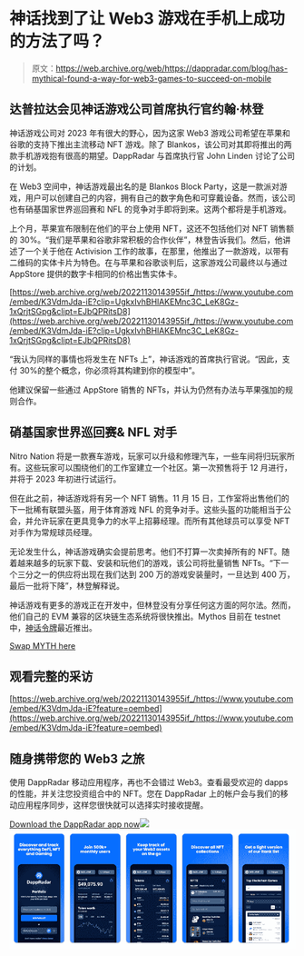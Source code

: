 # 神话找到了让 Web3 游戏在手机上成功的方法了吗？

> 原文：<https://web.archive.org/web/https://dappradar.com/blog/has-mythical-found-a-way-for-web3-games-to-succeed-on-mobile>

## 达普拉达会见神话游戏公司首席执行官约翰·林登

神话游戏公司对 2023 年有很大的野心，因为这家 Web3 游戏公司希望在苹果和谷歌的支持下推出主流移动 NFT 游戏。除了 Blankos，该公司对其即将推出的两款手机游戏抱有很高的期望。DappRadar 与首席执行官 John Linden 讨论了公司的计划。

在 Web3 空间中，神话游戏最出名的是 Blankos Block Party，这是一款派对游戏，用户可以创建自己的内容，拥有自己的数字角色和可穿戴设备。然而，该公司也有硝基国家世界巡回赛和 NFL 的竞争对手即将到来。这两个都将是手机游戏。

上个月，苹果宣布限制在他们的平台上使用 NFT，这还不包括他们对 NFT 销售额的 30%。“我们是苹果和谷歌非常积极的合作伙伴”，林登告诉我们。然后，他讲述了一个关于他在 Activision 工作的故事，在那里，他推出了一款游戏，以带有二维码的实体卡片为特色。在与苹果和谷歌谈判后，这家游戏公司最终以与通过 AppStore 提供的数字卡相同的价格出售实体卡。

[https://web.archive.org/web/20221130143955if_/https://www.youtube.com/embed/K3VdmJda-iE?clip=UgkxIvhBHlAKEMnc3C_LeK8Gz-1xQrjtSGpg&clipt=EJbQPRitsD8](https://web.archive.org/web/20221130143955if_/https://www.youtube.com/embed/K3VdmJda-iE?clip=UgkxIvhBHlAKEMnc3C_LeK8Gz-1xQrjtSGpg&clipt=EJbQPRitsD8)

“我认为同样的事情也将发生在 NFTs 上”，神话游戏的首席执行官说。“因此，支付 30%的整个概念，你必须将其构建到你的模型中”。

他建议保留一些通过 AppStore 销售的 NFTs，并认为仍然有办法与苹果强加的规则合作。

## 硝基国家世界巡回赛& NFL 对手

Nitro Nation 将是一款赛车游戏，玩家可以升级和修理汽车，一些车间将归玩家所有。这些玩家可以围绕他们的工作室建立一个社区。第一次预售将于 12 月进行，并将于 2023 年初进行试运行。

但在此之前，神话游戏将有另一个 NFT 销售。11 月 15 日，工作室将出售他们的下一批稀有联盟头盔，用于体育游戏 NFL 的竞争对手。这些头盔的功能相当于公会，并允许玩家在更具竞争力的水平上招募经理。而所有其他球员可以享受 NFT 对手作为常规球员经理。

无论发生什么，神话游戏确实会提前思考。他们不打算一次卖掉所有的 NFT。随着越来越多的玩家下载、安装和玩他们的游戏，该公司将批量销售 NFTs。“下一个三分之一的供应将出现在我们达到 200 万的游戏安装量时，一旦达到 400 万，最后一批将下降”，林登解释说。

神话游戏有更多的游戏正在开发中，但林登没有分享任何这方面的阿尔法。然而，他们自己的 EVM 兼容的区块链生态系统将很快推出。Mythos 目前在 testnet 中，[神话令牌](https://web.archive.org/web/20221130143955/https://dappradar.com/hub/token/eth/MYTH?from=0xba41ddf06b7ffd89d1267b5a93bfef2424eb2003)最近推出。

[Swap MYTH here](https://web.archive.org/web/20221130143955/https://dappradar.com/hub/token/eth/MYTH?from=0xba41ddf06b7ffd89d1267b5a93bfef2424eb2003)

## 观看完整的采访

[https://web.archive.org/web/20221130143955if_/https://www.youtube.com/embed/K3VdmJda-iE?feature=oembed](https://web.archive.org/web/20221130143955if_/https://www.youtube.com/embed/K3VdmJda-iE?feature=oembed)

## 随身携带您的 Web3 之旅

使用 DappRadar 移动应用程序，再也不会错过 Web3。查看最受欢迎的 dapps 的性能，并关注您投资组合中的 NFT。您在 DappRadar 上的帐户会与我们的移动应用程序同步，这样您很快就可以选择实时接收提醒。

[Download the DappRadar app now](https://web.archive.org/web/20221130143955/https://dappradar.app.link/blog)[](https://web.archive.org/web/20221130143955/https://play.google.com/store/apps/details?id=com.portfolio.dappradar)[![](img/a3634373d68930c5d4e8a7fce618f91f.png)<picture>![](img/a3a3055f0a4da83bca08375b5057a24f.png)</picture>](https://web.archive.org/web/20221130143955/https://play.google.com/store/apps/details?id=com.portfolio.dappradar)